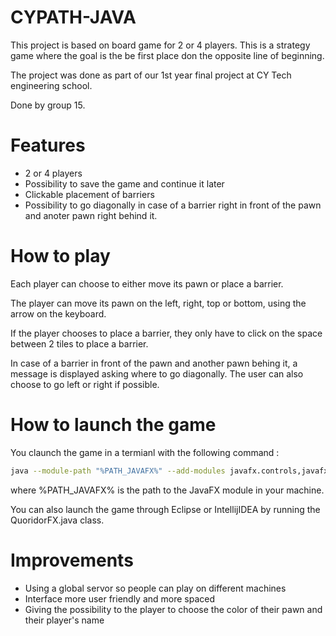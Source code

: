 # CYPATH-JAVA

This project is based on board game for 2 or 4 players. This is a strategy game where the goal is the be first place don the opposite line of beginning.

The project was done as part of our 1st year final project at CY Tech engineering school.

Done by group 15.

# Features

- 2 or 4 players
- Possibility to save the game and continue it later
- Clickable placement of barriers
- Possibility to go diagonally in case of a barrier right in front of the pawn and anoter pawn right behind it.

# How to play

Each player can choose to either move its pawn or place a barrier.

The player can move its pawn on the left, right, top or bottom, using the arrow on the keyboard.

If the player chooses to place a barrier, they only have to click on the space between 2 tiles to place a barrier.

In case of a barrier in front of the pawn and another pawn behing it, a message is displayed asking where to go diagonally. The user can also choose to go left or right if possible.

# How to launch the game

You claunch the game in a termianl with the following command : 
```bash
java --module-path "%PATH_JAVAFX%" --add-modules javafx.controls,javafx.fxml, (...) -jar cy-path.jar 
``` 
where %PATH_JAVAFX% is the path to the JavaFX module in your machine.


You can also launch the game through Eclipse or IntellijIDEA by running the QuoridorFX.java class. 

# Improvements

- Using a global servor so people can play on different machines
- Interface more user friendly and more spaced
- Giving the possibility to the player to choose the color of their pawn and their player's name
